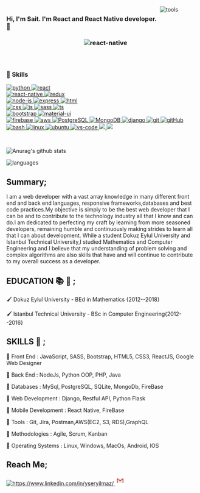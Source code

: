 <img align="right" src="https://github.com/codersait/codersait/blob/main/Webp.net-gifmaker.gif" alt="tools" width="100" height="100" align="right" style="max-width:100%;">

<h3 class="animate__animated animate__bounce">Hi, I'm Sait. I'm React and React Native developer.👋<h3/>

<img src="https://github.com/codersait/codersait/blob/main/animation_500_kd7ngokt.gif" alt="react-native" width="200" height="200" align="right" style="max-width:100%;">
<img src="https://camo.githubusercontent.com/ecdf091dc9f099a6db3e61242963a3a5412ae6a8/687474703a2f2f696d672e736869656c64732e696f2f62616467652f746563682d737461636b2d3036393066612e7376673f7374796c653d666c6174" alt="" data-canonical-src="http://img.shields.io/badge/tech-stack-0690fa.svg?style=flat" style="max-width:100%;">
<br/>
<br><br>

###  🚀 Skills

<p>
 <a href="#" target="_blank"> <img src="https://www.python.org/static/img/python-logo.png" alt="python" width="150"/> </a>  
 <a href="#" target="_blank"> <img src="https://cdn.icon-icons.com/icons2/2415/PNG/512/react_original_wordmark_logo_icon_146375.png" alt="react" width="50"/> </a> 
 <a href="#" target="_blank"> <img src="https://www.pngkit.com/png/detail/373-3738691_react-native-svg-transformer-allows-you-import-svg.png" alt="react-native" width="45"/> </a> 
 <a href="#" target="_blank"> <img src="https://upload.wikimedia.org/wikipedia/commons/4/49/Redux.png" alt="redux" height="50"/> </a> 
 <a href="#" target="_blank"> <img src="https://cdn.icon-icons.com/icons2/2415/PNG/512/nodejs_original_logo_icon_146411.png" alt="node-js" height="50"/> </a> 
 <a href="#" target="_blank"> <img src="https://miro.medium.com/max/875/0*r1BTGwo9cd8IGNQQ.jpeg" alt="express" height="50" /> </a> 
 <a href="#" target="_blank"> <img src="https://www.flaticon.com/svg/static/icons/svg/919/919827.svg" alt="html" height="50"/> </a> 
 <a href="#" target="_blank"> <img src="https://www.flaticon.com/svg/static/icons/svg/919/919826.svg" alt="css" height="50"/> </a> 
 <a href="#" target="_blank"> <img src="https://cdn.icon-icons.com/icons2/2108/PNG/512/javascript_icon_130900.png" alt="js" height="50"/> </a> 
 <a href="#" target="_blank"> <img src="https://www.flaticon.com/svg/static/icons/svg/919/919831.svg" alt="sass" height="50"/> </a> 
 <a href="#" target="_blank"> <img src="https://www.flaticon.com/svg/static/icons/svg/919/919832.svg" alt="ts" height="50"/> </a> 
 <a href="#" target="_blank"> <img src="https://cdn.icon-icons.com/icons2/2415/PNG/512/bootstrap_plain_wordmark_logo_icon_146620.png" alt="bootstrap" height="50"/> </a> 
 <a href="#" target="_blank"> <img src="https://material-ui.com/static/logo_raw.svg" alt="material-ui" height="40"/> </a> 
 <!-- <a href="#" target="_blank"> <img src="https://www.vectorlogo.zone/logos/oracle/oracle-ar21.svg" alt="oracle" height="40"/> </a>  -->
 <a href="#" target="_blank"> <img src="https://www.vectorlogo.zone/logos/firebase/firebase-icon.svg" alt="firebase" height="50"/> </a>
 <a href="#" target="_blank"> <img src="https://assets.ubuntu.com/v1/83ff4203-awshp-strip-customers.png" alt="aws" height="60"/> </a>
 <!-- <a href="#" target="_blank"> <img src="https://cdn.icon-icons.com/icons2/2415/PNG/512/mysql_original_wordmark_logo_icon_146417.png" alt="MySQL" height="50"/> </a>  -->
 <a href="#" target="_blank"> <img src="https://www.vectorlogo.zone/logos/postgresql/postgresql-ar21.svg" alt="PostgreSQL" height="50"/> </a> 
 <a href="#" target="_blank"> <img src="https://www.vectorlogo.zone/logos/mongodb/mongodb-ar21.svg" alt="MongoDB" height="50"/> </a> 
 <!-- <a href="#" target="_blank"> <img src="https://www.vectorlogo.zone/logos/mariadb/mariadb-ar21.svg" alt="MariaDB" height="50"/> </a>  -->
 <a href="#" target="_blank"> <img src="https://cdn.icon-icons.com/icons2/2415/PNG/512/django_plain_logo_icon_146558.png" alt="django" height="70"/> </a> 
 <a href="#" target="_blank"> <img src="https://www.vectorlogo.zone/logos/git-scm/git-scm-icon.svg" alt="git" height="50"/> </a> 
 <a href="#" target="_blank"> <img src="https://www.flaticon.com/svg/static/icons/svg/919/919847.svg" alt="gitHub" height="50"/> </a> 
 <a href="#" target="_blank"> <img src="https://www.vectorlogo.zone/logos/gnu_bash/gnu_bash-icon.svg" alt="bash" height="50"/> </a> 
 <a href="#" target="_blank"> <img src="https://upload.wikimedia.org/wikipedia/commons/thumb/3/35/Tux.svg/225px-Tux.svg.png" alt="linux" height="60"/> </a> 
 <a href="#" target="_blank"> <img src="https://res.cloudinary.com/canonical/image/fetch/f_auto,q_auto,fl_sanitize,w_60,h_60/https://assets.ubuntu.com/v1/cb3ecebb-picto-ubuntu.svg" alt="ubuntu" height="50"/> </a> 
 <!-- <a href="#" target="_blank"> <img src="https://deshmukhsuraj.files.wordpress.com/2016/07/home-kali-slider-1.png?w=768&h=575" alt="kali" height="50"/> </a>  -->
 <a href="#" target="_blank"> <img src="https://www.pngitem.com/pimgs/m/80-800968_vscode-visual-studio-logo-png-transparent-png.png" alt="vs-code" height="50"/> </a> 
 <!-- <a href="#" target="_blank"> <img src="https://cdn.icon-icons.com/icons2/1381/PNG/512/sublimetext_94866.png" alt="sublime-text" height="45"/> </a>  -->
 <a href="#" target="_blank"> <img src="https://img.shields.io/badge/jira-1e90ff.svg?&style=for-the-badge&logo=jira&logoColor=white" height="40"/> </a>
 <a href="#" target="_blank"> <img src="https://yt3.ggpht.com/ytc/AAUvwnhZtcTvJEkvuZMdTzjhPLvZGIQSo9nel4btx7j9rg=s900-c-k-c0x00ffffff-no-rj" height="45"/> </a>
</p>
<br>




![Anurag's github stats](https://github-readme-stats.vercel.app/api?username=eryilmazysf&show_icons=true&theme=tokyonight)
<p align="left"><img src="https://github-readme-stats.vercel.app/api/top-langs/?username=eryilmazysf&theme=chartreuse-dark&layout=compact" alt="languages" width="50%"></p>

##  Summary; 

I am a web developer with a vast array knowledge in many different front end and back end languages, responsive frameworks,databases and best code practices.My objective is simply to be the best web developer that I can be and to contribute to the technology industry all that I know and can do.I am dedicated to perfecting my craft by learning from more seasoned developers, remaining humble and continuously making strides to learn all that I can about development. While a student Dokuz Eylul University and Istanbul Technical University,I studied Mathematics and Computer Engineering and I believe that my understanding of problem solving and complex algorithms are also skills that have and will continue to contribute to my overall success as a developer. 

## EDUCATION 📚 📖 ;

🖌  Dokuz Eylul University - BEd in Mathematics {2012--2018}

🖌  Istanbul Technical University - BSc in Computer Engineering{2012--2016}

## SKILLS 🚀 ;

  💊 Front End : JavaScript, SASS, Bootstrap, HTML5, CSS3, ReactJS, Google Web Designer
   
  💊 Back End : NodeJs, Python OOP, PHP, Java
   
  💊 Databases : MySql, PostgreSQL, SQLite, MongoDb, FireBase
   
  💊 Web Development : Django, Restful API, Python Flask
   
  💊 Mobile Development : React Native, FireBase
   
  💊 Tools : Git, Jira, Postman,AWS(EC2, S3, RDS),GraphQL
   
  💊 Methodologies : Agile, Scrum, Kanban
   
  💊 Operating Systems : Linux, Windows, MacOs, Android, IOS



## Reach Me;
<a href="https://www.linkedin.com/in/yseryilmaz/" target="_blank">
    <img src="https://img.shields.io/badge/%20-linkedin-0072b1" alt="https://www.linkedin.com/in/yseryilmaz/">
</a>

<a href="mailto:yusuferyilmaz1819@gmail.com" target="_blank">
    <img src="https://github.com/eryilmazysf/eryilmazysf/blob/main/gmail.jpg"  width="25" height="25" alt="mailto:yusuferyilmaz1819@gmail.com">
</a>


